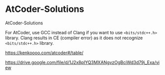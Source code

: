 # AtCoder-Solutions
AtCoder-Solutions

For AtCoder, use GCC instead of Clang if you want to use `<bits/stdc++.h>` library. Clang results in CE (compiler error) as it does not recognize `<bits/stdc++.h>` library.

https://kenkoooo.com/atcoder#/table/

https://drive.google.com/file/d/1J2x8pIYQ3MXANgvzOgBciWd3d79j_Exa/view